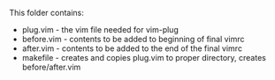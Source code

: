 This folder contains:
* plug.vim - the vim file needed for vim-plug
* before.vim - contents to be added to beginning of final vimrc
* after.vim - contents to be added to the end of the final vimrc
* makefile - creates and copies plug.vim to proper directory, creates before/after.vim
